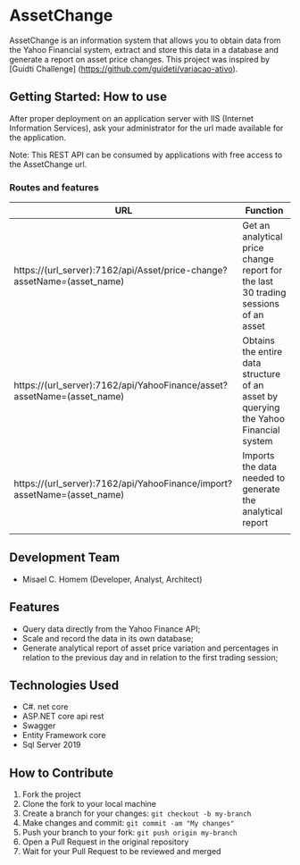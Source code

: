# AssetChange

AssetChange is an information system that allows you to obtain data from the Yahoo Financial system, extract and store this data in a database and generate a report on asset price changes.
This project was inspired by [Guidti Challenge] (https://github.com/guideti/variacao-ativo).

## Getting Started: How to use

After proper deployment on an application server with IIS (Internet Information Services), ask your administrator for the url made available for the application.

Note: This REST API can be consumed by applications with free access to the AssetChange url.

### Routes and features

|								URL										   |					Function     					                                  |
|--------------------------------------------------------------------------|--------------------------------------------------------------------------------------|
| https://(url_server):7162/api/Asset/price-change?assetName=(asset_name)  | Get an analytical price change report for the last 30 trading sessions of an asset   |
| https://(url_server):7162/api/YahooFinance/asset?assetName=(asset_name)  | Obtains the entire data structure of an asset by querying the Yahoo Financial system |
| https://(url_server):7162/api/YahooFinance/import?assetName=(asset_name) | Imports the data needed to generate the analytical report                            |
|                                                                          |                                                                                      |

## Development Team

-   Misael C. Homem (Developer, Analyst, Architect)

## Features

-   Query data directly from the Yahoo Finance API;
-   Scale and record the data in its own database;
-   Generate analytical report of asset price variation and percentages in relation to the previous day and in relation to the first trading session;

## Technologies Used

-   C#. net core
-   ASP.NET core api rest
-   Swagger
-   Entity Framework core
-   Sql Server 2019

## How to Contribute

1.  Fork the project
2.  Clone the fork to your local machine
3.  Create a branch for your changes: `git checkout -b my-branch`
4.  Make changes and commit: `git commit -am "My changes"`
5.  Push your branch to your fork: `git push origin my-branch`
6.  Open a Pull Request in the original repository
7.  Wait for your Pull Request to be reviewed and merged